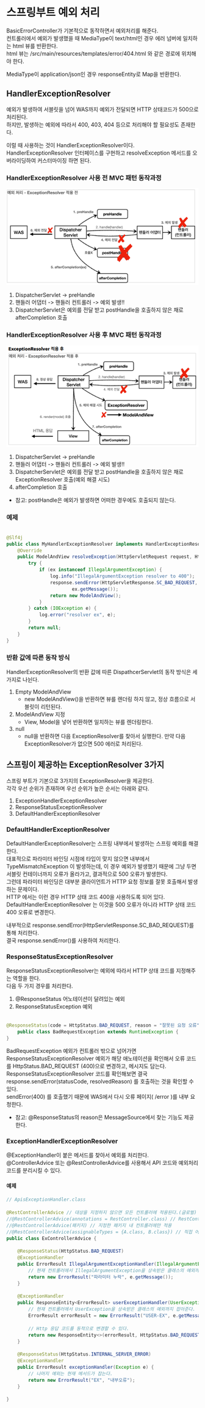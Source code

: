 # 스프링부트 예외 처리

BasicErrorController가 기본적으로 동작하면서 예외처리를 해준다.  
컨트롤러에서 예외가 발생했을 때 MediaType이 text/html인 경우 에러 넘버에 일치하는 html 뷰를 반환한다.  
html 뷰는 /src/main/resources/templates/error/404.html 와 같은 경로에 위치해야 한다.

MediaType이 application/json인 경우 responseEntity로 Map을 반환한다.

## HandlerExceptionResolver

예외가 발생하여 서블릿을 넘어 WAS까지 예외가 전달되면 HTTP 상태코드가 500으로 처리된다.  
하지만, 발생하는 예외에 따라서 400, 403, 404 등으로 처리해야 할 필요성도 존재한다.

이럴 때 사용하는 것이 HandlerExceptionResolver이다.  
HandlerExceptionResolver 인터페이스를 구현하고 resolveException 메서드를 오버라이딩하여 커스터마이징 하면 된다.

### HandlerExceptionResolver 사용 전 MVC 패턴 동작과정

![img.png](img.png)

1. DispatcherServlet -> preHandle
2. 핸들러 어댑터 -> 핸들러 컨트롤러 -> 예외 발생!!
3. DispatcherServlet은 예외를 전달 받고 postHandle을 호출하지 않은 채로 afterCompletion 호출

### HandlerExceptionResolver 사용 후 MVC 패턴 동작과정

![img_1.png](img_1.png)

1. DispatcherServlet -> preHandle
2. 핸들러 어댑터 -> 핸들러 컨트롤러 -> 예외 발생!!
3. DispatcherServlet은 예외를 전달 받고 postHandle을 호출하지 않은 채로 ExceptionResolver 호출(예외 해결 시도)
4. afterCompletion 호출

* 참고: postHandle은 예외가 발생하면 어떠한 경우에도 호출되지 않는다.

### 예제

```java

@Slf4j
public class MyHandlerExceptionResolver implements HandlerExceptionResolver {
    @Override
    public ModelAndView resolveException(HttpServletRequest request, HttpServletResponse response, Object handler, Exception ex) {
        try {
            if (ex instanceof IllegalArgumentException) {
                log.info("IllegalArgumentException resolver to 400");
                response.sendError(HttpServletResponse.SC_BAD_REQUEST,
                        ex.getMessage());
                return new ModelAndView();
            }
        } catch (IOException e) {
            log.error("resolver ex", e);
        }
        return null;
    }
}
```

### 반환 값에 따른 동작 방식

HandlerExceptionResolver의 반환 값에 따른 DispathcerServlet의 동작 방식은 세 가지로 나뉜다.

1. Empty ModelAndView
    - new ModelAndView()을 반환하면 뷰를 렌더링 하지 않고, 정상 흐름으로 서블릿이 리턴된다.
2. ModelAndView 지정
    - View, Model을 넣어 반환하면 일치하는 뷰를 렌더링한다.
3. null
    - null을 반환하면 다음 ExceptionResolver를 찾아서 실행한다. 만약 다음 ExceptionResolver가 없으면 500 에러로 처리된다.

## 스프링이 제공하는 ExceptionResolver 3가지

스프링 부트가 기본으로 3가지의 ExceptionResolver을 제공한다.  
각각 우선 순위가 존재하며 우선 순위가 높은 순서는 아래와 같다.

1. ExceptionHandlerExceptionResolver
2. ResponseStatusExceptionResolver
3. DefaultHandlerExceptionResolver

### DefaultHandlerExceptionResolver

DefaultHandlerExceptionResolver는 스프링 내부에서 발생하는 스프링 예외를 해결한다.  
대표적으로 파라미터 바인딩 시점에 타입이 맞지 않으면 내부에서 TypeMismatchException 이 발생하는데, 이 경우 예외가 발생했기 때문에 그냥 두면 서블릿 컨테이너까지 오류가 올라가고, 결과적으로 500
오류가 발생한다.  
그런데 파라미터 바인딩은 대부분 클라이언트가 HTTP 요청 정보를 잘못 호출해서 발생하는 문제이다.  
HTTP 에서는 이런 경우 HTTP 상태 코드 400을 사용하도록 되어 있다. DefaultHandlerExceptionResolver 는 이것을 500 오류가 아니라 HTTP 상태 코드 400 오류로 변경한다.

내부적으로 response.sendError(HttpServletResponse.SC_BAD_REQUEST)를 통해 처리한다.  
결국 response.sendError()를 사용하여 처리한다.

### ResponseStatusExceptionResolver

ResponseStatusExceptionResolver는 예외에 따라서 HTTP 상태 코드를 지정해주는 역할을 한다.  
다음 두 가지 경우를 처리한다.

1. @ResponseStatus 어노테이션이 달려있는 예외
2. ResponseStatusException 예외


```java

@ResponseStatus(code = HttpStatus.BAD_REQUEST, reason = "잘못된 요청 오류")
    public class BadRequestException extends RuntimeException {
}
```
BadRequestException 예외가 컨트롤러 밖으로 넘어가면 ResponseStatusExceptionResolver 예외가
해당 애노테이션을 확인해서 오류 코드를 HttpStatus.BAD_REQUEST (400)으로 변경하고, 메시지도
담는다.
ResponseStatusExceptionResolver 코드를 확인해보면 결국 response.sendError(statusCode,
resolvedReason) 를 호출하는 것을 확인할 수 있다.  
sendError(400) 를 호출했기 때문에 WAS에서 다시 오류 페이지( /error )를 내부 요청한다.

* 참고: @ResponseStatus의 reason은 MessageSource에서 찾는 기능도 제공한다.

### ExceptionHandlerExceptionResolver
@ExceptionHandler이 붙은 메서드를 찾아서 예외를 처리한다.  
@ControllerAdvice 또는 @RestControllerAdvice를 사용해서 API 코드와 예외처리 코드를 분리시킬 수 있다.  

#### 예제
```java
// ApisExceptionHandler.class

@RestControllerAdvice // 대상을 지정하지 않으면 모든 컨트롤러에 적용된다.(글로벌)
//@RestControllerAdvice(annotations = RestController.class) // RestController한테만 적용
//@RestControllerAdvice(패키지) // 지정한 패키지 내 컨트롤러에만 적용
//@RestControllerAdvice(assignableTypes = {A.class, B.class}) // 직접 어떤 컨트롤러한테 적용할 때
public class ExControllerAdvice {

    @ResponseStatus(HttpStatus.BAD_REQUEST)
    @ExceptionHandler
    public ErrorResult IllegalArgumentExceptionHandler(IllegalArgumentException e) {
        // 현재 컨트롤러에서 IllegalArgumentException을 상속받은 클래스의 예외까지 잡아준다.
        return new ErrorResult("파라미터 누락", e.getMessage());
    }

    @ExceptionHandler
    public ResponseEntity<ErrorResult> userExceptionHandler(UserException e) {
        // 현재 컨트롤러에서 UserException을 상속받은 클래스의 예외까지 잡아준다.
        ErrorResult errorResult = new ErrorResult("USER-EX", e.getMessage());

        // Http 응답 코드를 동적으로 변경할 수 있다.
        return new ResponseEntity<>(errorResult, HttpStatus.BAD_REQUEST);
    }

    @ResponseStatus(HttpStatus.INTERNAL_SERVER_ERROR)
    @ExceptionHandler
    public ErrorResult exceptionHandler(Exception e) {
        // 나머지 예외는 현재 메서드가 잡는다.
        return new ErrorResult("EX", "내부오류");
    }

}
```